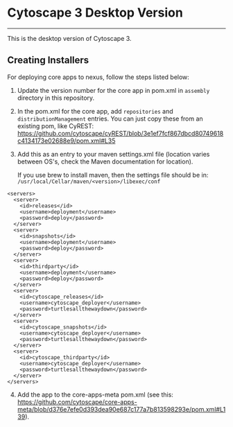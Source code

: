 # Cytoscape 3 Desktop Version
------------

This is the desktop version of Cytoscape 3.

## Creating Installers

For deploying core apps to nexus, follow the steps listed below:

1. Update the version number for the core app in pom.xml in ```assembly``` directory in this repository.

2. In the pom.xml for the core app, add ```repositories``` and ```distributionManagement``` entries. You can just copy these from an existing pom, like CyREST: https://github.com/cytoscape/cyREST/blob/3e1ef7fcf867dbcd80749618c4134173e02688e9/pom.xml#L35

3. Add this as an entry to your maven settings.xml file (location varies between OS's, check the Maven documentation for location).

   If you use brew to install maven, then the settings file should be in: ```/usr/local/Cellar/maven/<version>/libexec/conf```

```
<servers>
  <server>
    <id>releases</id>
    <username>deployment</username>
    <password>deploy</password>
  </server>
  <server>
    <id>snapshots</id>
    <username>deployment</username>
    <password>deploy</password>
  </server>
  <server>
    <id>thirdparty</id>
    <username>deployment</username>
    <password>deploy</password>
  </server>
  <server>
    <id>cytoscape_releases</id>
    <username>cytoscape_deployer</username>
    <password>turtlesallthewaydown</password>
  </server>
  <server>
    <id>cytoscape_snapshots</id>
    <username>cytoscape_deployer</username>
    <password>turtlesallthewaydown</password>
  </server>
  <server>
    <id>cytoscape_thirdparty</id>
    <username>cytoscape_deployer</username>
    <password>turtlesallthewaydown</password>
  </server>
</servers>
```


4. Add the app to the core-apps-meta pom.xml (see this: https://github.com/cytoscape/core-apps-meta/blob/d376e7efe0d393dea90e687c177a7b813598293e/pom.xml#L139). 


